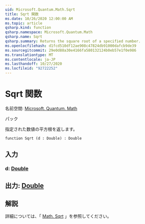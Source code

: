 ```yaml
---
uid: Microsoft.Quantum.Math.Sqrt
title: Sqrt 関数
ms.date: 10/26/2020 12:00:00 AM
ms.topic: article
qsharp.kind: function
qsharp.namespace: Microsoft.Quantum.Math
qsharp.name: Sqrt
qsharp.summary: Returns the square root of a specified number.
ms.openlocfilehash: d1fcd510df12ae908c47824db91000dafcb9de39
ms.sourcegitcommit: 29e0d88a30e4166fa580132124b0eb57e1f0e986
ms.translationtype: MT
ms.contentlocale: ja-JP
ms.lasthandoff: 10/27/2020
ms.locfileid: "92722252"
---
```

# <a name="sqrt-function"></a>Sqrt 関数

名前空間: [Microsoft. Quantum. Math](xref:Microsoft.Quantum.Math)

パック [](https://nuget.org/packages/)


指定された数値の平方根を返します。

```qsharp
function Sqrt (d : Double) : Double
```


## <a name="input"></a>入力

### <a name="d--double"></a>d: [Double](xref:microsoft.quantum.lang-ref.double)





## <a name="output--double"></a>出力: [Double](xref:microsoft.quantum.lang-ref.double)



## <a name="remarks"></a>解説

詳細については、「 [Math. Sqrt](https://docs.microsoft.com/dotnet/api/system.math.sqrt) 」を参照してください。